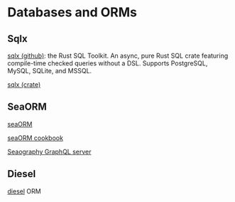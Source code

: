 # Databases and ORMs

## Sqlx

[sqlx (github)]( https://github.com/launchbadge/sqlx ): the Rust SQL Toolkit. An async, pure Rust SQL crate featuring compile-time checked queries without a DSL. Supports PostgreSQL, MySQL, SQLite, and MSSQL.

[sqlx (crate)]( https://lib.rs/crates/sqlx )

## SeaORM

[seaORM]( https://www.sea-ql.org/SeaORM/ )

[seaORM cookbook]( https://www.sea-ql.org/sea-orm-cookbook/000-sea-orm-cookbook.html )

[Seaography GraphQL server]( https://www.sea-ql.org/Seaography/ )

## Diesel

[diesel]( https://lib.rs/crates/diesel ) ORM
